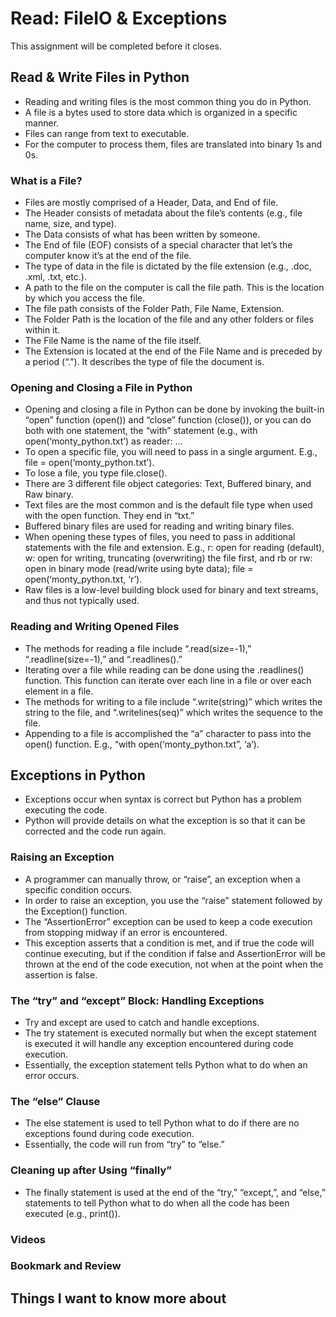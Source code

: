 # Read: FileIO & Exceptions

This assignment will be completed before it closes.  

## Read & Write Files in Python

- Reading and writing files is the most common thing you do in Python.  
- A file is a bytes used to store data which is organized in a specific manner.  
- Files can range from text to executable.  
- For the computer to process them, files are translated into binary 1s and 0s.  

### What is a File?

- Files are mostly comprised of a Header, Data, and End of file.  
- The Header consists of metadata about the file’s contents (e.g., file name, size, and type).  
- The Data consists of what has been written by someone.  
- The End of file (EOF) consists of a special character that let’s the computer know it’s at the end of the file.  
- The type of data in the file is dictated by the file extension (e.g., .doc, .xml, .txt, etc.).  
- A path to the file on the computer is call the file path. This is the location by which you access the file.  
- The file path consists of the Folder Path, File Name, Extension.  
- The Folder Path is the location of the file and any other folders or files within it.  
- The File Name is the name of the file itself.  
- The Extension is located at the end of the File Name and is preceded by a period (“.”). It describes the type of file the document is.  

### Opening and Closing a File in Python

- Opening and closing a file in Python can be done by invoking the built-in “open” function (open()) and “close” function (close()), or you can do both with one statement, the “with” statement (e.g., with open(‘monty_python.txt’) as reader: ...  
- To open a specific file, you will need to pass in a single argument. E.g., file = open(‘monty_python.txt’).  
- To lose a file, you type file.close().  
- There are 3 different file object categories: Text, Buffered binary, and Raw binary.  
- Text files are the most common and is the default file type when used with the open function. They end in “txt.”  
- Buffered binary files are used for reading and writing binary files.  
- When opening these types of files, you need to pass in additional statements with the file and extension. E.g., r: open for reading (default), w: open for writing, truncating (overwriting) the file first, and rb or rw: open in binary mode (read/write using byte data); file = open(‘monty_python.txt, ‘r’).  
- Raw files is a low-level building block used for binary and text streams, and thus not typically used.  

### Reading and Writing Opened Files

- The methods for reading a file include “.read(size=-1),” “.readline(size=-1),” and “.readlines().”  
- Iterating over a file while reading can be done using the .readlines() function. This function can iterate over each line in a file or over each element in a file.  
- The methods for writing to a file include “.write(string)” which writes the string to the file, and “.writelines(seq)” which writes the sequence to the file.  
- Appending to a file is accomplished the “a” character to pass into the open() function. E.g., “with open(‘monty_python.txt”, ‘a’).  

## Exceptions in Python

- Exceptions occur when syntax is correct but Python has a problem executing the code.  
- Python will provide details on what the exception is so that it can be corrected and the code run again.  

### Raising an Exception

- A programmer can manually throw, or “raise”, an exception when a specific condition occurs.  
- In order to raise an exception, you use the “raise” statement followed by the Exception() function.  
- The “AssertionError” exception can be used to keep a code execution from stopping midway if an error is encountered.  
- This exception asserts that a condition is met, and if true the code will continue executing, but if the condition if false and AssertionError will be thrown at the end of the code execution, not when at the point when the assertion is false.  

### The “try” and “except” Block: Handling Exceptions

- Try and except are used to catch and handle exceptions.  
- The try statement is executed normally but when the except statement is executed it will handle any exception encountered during code execution.  
- Essentially, the exception statement tells Python what to do when an error occurs.  

### The “else” Clause

- The else statement is used to tell Python what to do if there are no exceptions found during code execution.  
- Essentially, the code will run from “try” to “else.”  

### Cleaning up after Using “finally”

- The finally statement is used at the end of the “try,” “except,”, and “else,” statements to tell Python what to do when all the code has been executed (e.g., print()).  

### Videos

### Bookmark and Review

## Things I want to know more about

